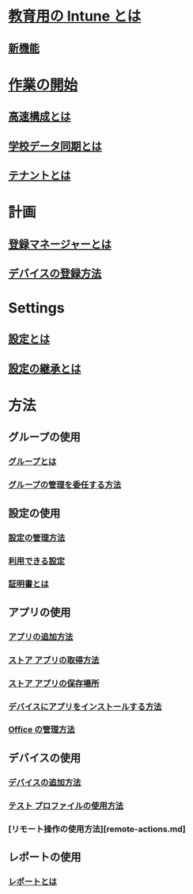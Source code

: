 # [教育用の Intune とは](what-is-intune-for-education.md)
## [新機能](whats-new-in-edu.md)

# [作業の開始](get-started-with-intune-edu.md)
## [高速構成とは](what-is-express-configuration.md)
## [学校データ同期とは](what-is-school-data-sync.md)
## [テナントとは](what-are-tenants.md)

# 計画
## [登録マネージャーとは](what-are-enrollment-managers.md)
## [デバイスの登録方法](how-should-i-enroll-devices.md)

# Settings
## [設定とは](what-are-settings.md)
## [設定の継承とは](settings-inheritance.md)

# 方法
## グループの使用
### [グループとは](what-are-groups.md)
### [グループの管理を委任する方法](group-admin-delegate.md)
## 設定の使用
### [設定の管理方法](how-do-i-manage-settings.md)
### [利用できる設定](available-settings.md)
### [証明書とは](what-are-certificates.md)
## アプリの使用
### [アプリの追加方法](how-to-add-apps.md)
### [ストア アプリの取得方法](acquire-store-apps.md)
### [ストア アプリの保存場所](where-are-my-apps.md)
### [デバイスにアプリをインストールする方法](install-apps.md)
### [Office の管理方法](install-office.md)
## デバイスの使用
### [デバイスの追加方法](how-do-i-add-devices.md)
### [テスト プロファイルの使用方法](take-a-test-profiles.md)
### [リモート操作の使用方法][remote-actions.md]
## レポートの使用
### [レポートとは](what-are-reports.md)
